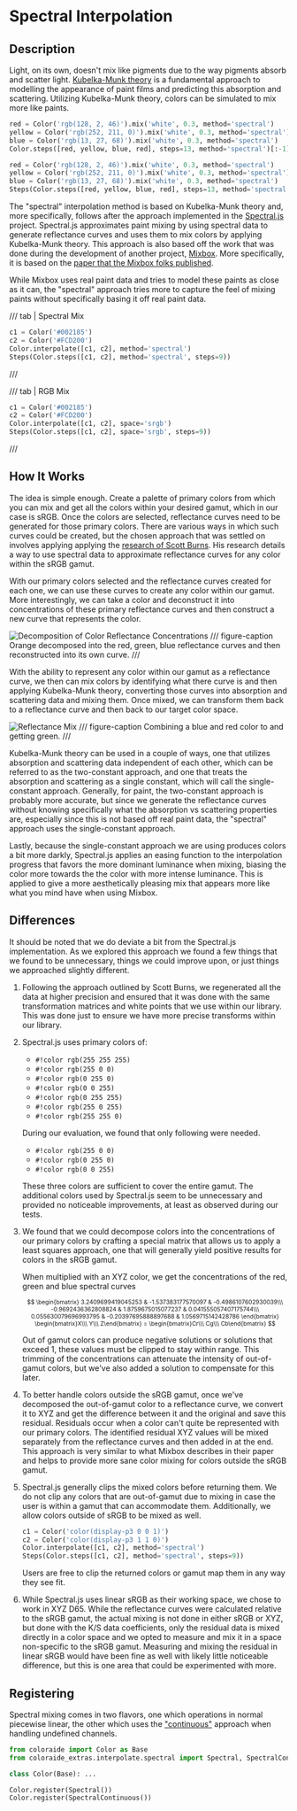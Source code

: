 # Spectral Interpolation

## Description

Light, on its own, doesn't mix like pigments due to the way pigments absorb and scatter light. [Kubelka-Munk theory](
https://en.wikipedia.org/wiki/Kubelka%E2%80%93Munk_theory) is a fundamental approach to modelling the appearance of
paint films and predicting this absorption and scattering. Utilizing Kubelka-Munk theory, colors can be simulated to
mix more like paints.

```py play wheel
red = Color('rgb(128, 2, 46)').mix('white', 0.3, method='spectral')
yellow = Color('rgb(252, 211, 0)').mix('white', 0.3, method='spectral')
blue = Color('rgb(13, 27, 68)').mix('white', 0.3, method='spectral')
Color.steps([red, yellow, blue, red], steps=13, method='spectral')[:-1]
```

```py play
red = Color('rgb(128, 2, 46)').mix('white', 0.3, method='spectral')
yellow = Color('rgb(252, 211, 0)').mix('white', 0.3, method='spectral')
blue = Color('rgb(13, 27, 68)').mix('white', 0.3, method='spectral')
Steps(Color.steps([red, yellow, blue, red], steps=13, method='spectral')[:-1])
```

The "spectral" interpolation method is based on Kubelka-Munk theory and, more specifically, follows after the approach
implemented in the [Spectral.js](https://github.com/rvanwijnen/spectral.js) project. Spectral.js approximates paint
mixing by using spectral data to generate reflectance curves and uses them to mix colors by applying Kubelka-Munk theory.
This approach is also based off the work that was done during the development of another project, [Mixbox](
https://github.com/scrtwpns/mixbox). More specifically, it is based on the [paper that the Mixbox folks published](
https://scrtwpns.com/mixbox.pdf).


While Mixbox uses real paint data and tries to model these paints as close as it can, the "spectral" approach tries more
to capture the feel of mixing paints without specifically basing it off real paint data.

/// tab | Spectral Mix

```py play
c1 = Color('#002185')
c2 = Color('#FCD200')
Color.interpolate([c1, c2], method='spectral')
Steps(Color.steps([c1, c2], method='spectral', steps=9))
```
///

/// tab | RGB Mix
```py play
c1 = Color('#002185')
c2 = Color('#FCD200')
Color.interpolate([c1, c2], space='srgb')
Steps(Color.steps([c1, c2], space='srgb', steps=9))
```
///

## How It Works

The idea is simple enough. Create a palette of primary colors from which you can mix and get all the colors within your
desired gamut, which in our case is sRGB. Once the colors are selected, reflectance curves need to be generated for
those primary colors. There are various ways in which such curves could be created, but the chosen approach that was
settled on involves applying applying the [research of Scott Burns](http://scottburns.us/reflectance-curves-from-srgb-10/).
His research details a way to use spectral data to approximate reflectance curves for any color within the sRGB gamut.

With our primary colors selected and the reflectance curves created for each one, we can use these curves to create any
color within our gamut. More interestingly, we can take a color and deconstruct it into concentrations of these primary
reflectance curves and then construct a new curve that represents the color.

![Decomposition of Color Reflectance Concentrations](../images/reflect-orange.png)
/// figure-caption
Orange decomposed into the red, green, blue reflectance curves and then reconstructed into its own curve.
///

With the ability to represent any color within our gamut as a reflectance curve, we then can mix colors by identifying
what there curve is and then applying Kubelka-Munk theory, converting those curves into absorption and scattering data
and mixing them. Once mixed, we can transform them back to a reflectance curve and then back to our target color space.

![Reflectance Mix](../images/reflect-mix.png)
/// figure-caption
Combining a blue and red color to and getting green.
///

Kubelka-Munk theory can be used in a couple of ways, one that utilizes absorption and scattering data independent of
each other, which can be referred to as the two-constant approach, and one that treats the absorption and scattering
as a single constant, which will call the single-constant approach. Generally, for paint, the two-constant approach is
probably more accurate, but since we generate the reflectance curves without knowing specifically what the absorption
vs scattering properties are, especially since this is not based off real paint data, the "spectral" approach uses the
single-constant approach.

Lastly, because the single-constant approach we are using produces colors a bit more darkly, Spectral.js applies an
easing function to the interpolation progress that favors the more dominant luminance when mixing, biasing the color
more towards the the color with more intense luminance. This is applied to give a more aesthetically pleasing mix that
appears more like what you mind have when using Mixbox.

## Differences

It should be noted that we do deviate a bit from the Spectral.js implementation. As we explored this approach we found
a few things that we found to be unnecessary, things we could improve upon, or just things we approached slightly
different.

1.  Following the approach outlined by Scott Burns, we regenerated all the data at higher precision and ensured that it
    was done with the same transformation matrices and white points that we use within our library. This was done just
    to ensure we have more precise transforms within our library.

2.  Spectral.js uses primary colors of:

	- `#!color rgb(255 255 255)`
	- `#!color rgb(255 0 0)`
	- `#!color rgb(0 255 0)`
	- `#!color rgb(0 0 255)`
	- `#!color rgb(0 255 255)`
	- `#!color rgb(255 0 255)`
	- `#!color rgb(255 255 0)`

	During our evaluation, we found that only following were needed.

	- `#!color rgb(255 0 0)`
	- `#!color rgb(0 255 0)`
	- `#!color rgb(0 0 255)`

	These three colors are sufficient to cover the entire gamut. The additional colors used by Spectral.js seem to be
	unnecessary and provided no noticeable improvements, at least as observed during our tests.

3.  We found that we could decompose colors into the concentrations of our primary colors by crafting a special matrix
	that allows us to apply a least squares approach, one that will generally yield positive results for colors in the
	sRGB gamut.

	When multiplied with an XYZ color, we get the concentrations of the red, green and blue spectral curves

	<div style="font-size: 75%;" markdown>

    $$
    \begin{bmatrix}
    3.2409699419045253 & -1.537383177570097 & -0.4986107602930039\\\
    -0.9692436362808824 & 1.8759675015077237 & 0.041555057407175744\\\
    0.055630079696993795 & -0.20397695888897688 & 1.0569715142428786
    \end{bmatrix}
    \begin{bmatrix}X\\\ Y\\\ Z\end{bmatrix} =
    \begin{bmatrix}Cr\\\ Cg\\\ Cb\end{bmatrix}
	$$

	</div>

	Out of gamut colors can produce negative solutions or solutions that exceed 1, these values must be clipped to stay
	within range. This trimming of the concentrations can attenuate the intensity of out-of-gamut colors, but we've also
	added a solution to compensate for this later.

4.  To better handle colors outside the sRGB gamut, once we've decomposed the out-of-gamut color to a reflectance curve,
	we convert it to XYZ and get the difference between it and the original and save this residual. Residuals occur when
	a color can't quite be represented with our primary colors. The identified residual XYZ values will be mixed
	separately from the reflectance curves and then added in at the end. This approach is very similar to what Mixbox
	describes in their paper and helps to provide more sane color mixing for colors outside the sRGB gamut.

5.  Spectral.js generally clips the mixed colors before returning them. We do not clip any colors that are out-of-gamut
	due to mixing in case the user is within a gamut that can accommodate them. Additionally, we allow colors outside of
    sRGB to be mixed as well.

    ```py play
	c1 = Color('color(display-p3 0 0 1)')
	c2 = Color('color(display-p3 1 1 0)')
	Color.interpolate([c1, c2], method='spectral')
	Steps(Color.steps([c1, c2], method='spectral', steps=9))
	```

	Users are free to clip the returned colors or gamut map them in any way they see fit.

4.  While Spectral.js uses linear sRGB as their working space, we chose to work in XYZ D65. While the reflectance curves
    were calculated relative to the sRGB gamut, the actual mixing is not done in either sRGB or XYZ, but done with the
    K/S data coefficients, only the residual data is mixed directly in a color space and we opted to measure and mix it
    in a space non-specific to the sRGB gamut. Measuring and mixing the residual in linear sRGB would have been fine as
    well with likely little noticeable difference, but this is one area that could be experimented with more.

## Registering

Spectral mixing comes in two flavors, one which operations in normal piecewise linear, the other which uses the
["continuous"](https://facelessuser.github.io/coloraide/interpolation/#continuous-interpolation) approach when handling
undefined channels.

```py
from coloraide import Color as Base
from coloraide_extras.interpolate.spectral import Spectral, SpectralContinuous

class Color(Base): ...

Color.register(Spectral())
Color.register(SpectralContinuous())
```